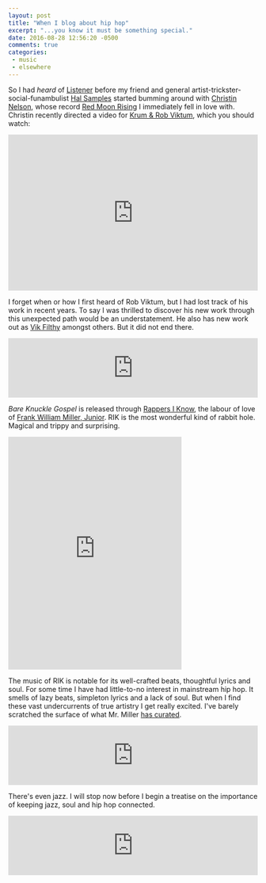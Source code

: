 ```yaml
---
layout: post
title: "When I blog about hip hop"
excerpt: "...you know it must be something special."
date: 2016-08-28 12:56:20 -0500
comments: true
categories: 
 - music
 - elsewhere
---
```


So I had _heard_ of [Listener](http://iamlistener.com/) before my friend and general artist-trickster-social-funambulist [Hal Samples](http://halsamples.com/) started bumming around with [Christin Nelson](http://christinnelson.com/ "Who at the time was part of Listener"), whose record [Red Moon Rising](https://christinnelson.bandcamp.com/album/red-moon-rising "Which I described by starting 'Are you walking into a dusty west Texas town with one hand resting on the butt of your revolver and the other hand resting on the butt of an amazonian woman?'") I immediately fell in love with. Christin recently directed a video for [Krum & Rob Viktum](https://rappersiknow.bandcamp.com/album/bare-knuckle-gospel), which you should watch:

<iframe width="100%" height="315" src="https://www.youtube.com/embed/IdT1Chfwf-U" frameborder="0" allowfullscreen></iframe>

I forget when or how I first heard of Rob Viktum, but I had lost track of his work in recent years. To say I was thrilled to discover his new work through this unexpected path would be an understatement. He also has new work out as [Vik Filthy](https://robviktum.bandcamp.com/album/cold-war-caviar) amongst others. But it did not end there.

<iframe style="border: 0; width: 100%; height: 120px;" src="https://bandcamp.com/EmbeddedPlayer/album=2356581231/size=large/bgcol=ffffff/linkcol=0687f5/tracklist=false/artwork=small/transparent=true/" seamless><a href="http://rappersiknow.bandcamp.com/album/bare-knuckle-gospel">Bare Knuckle Gospel by Krum &amp; Rob Viktum</a></iframe>

_Bare Knuckle Gospel_ is released through [Rappers I Know](http://www.rappersiknow.com/ "a music portal and boutique record label"), the labour of love of [Frank William Miller, Junior](https://fwmj.carbonmade.com/about). RIK is the most wonderful kind of rabbit hole. Magical and trippy and surprising.

<iframe style="border: 0; width: 350px; height: 470px;" src="https://bandcamp.com/EmbeddedPlayer/album=3391600989/size=large/bgcol=ffffff/linkcol=0687f5/tracklist=false/transparent=true/" seamless><a href="http://rappersiknow.bandcamp.com/album/laura-mvula-chopped">Laura Mvula Chopped. by Kay &amp; Luke of The Foundation</a></iframe>

The music of RIK is notable for its well-crafted beats, thoughtful lyrics and soul. For some time I have had little-to-no interest in mainstream hip hop. It smells of lazy beats, simpleton lyrics and a lack of soul. But when I find these vast undercurrents of true artistry I get really excited. I've barely scratched the surface of what Mr. Miller [has curated](https://rappersiknow.bandcamp.com/music).

<iframe style="border: 0; width: 100%; height: 120px;" src="https://bandcamp.com/EmbeddedPlayer/album=3367494215/size=large/bgcol=ffffff/linkcol=0687f5/tracklist=false/artwork=small/transparent=true/" seamless><a href="http://dmkvsy.bandcamp.com/album/martin-lucid-dream">Martin Lucid Dream by Denmark Vessey</a></iframe>

There's even jazz. I will stop now before I begin a treatise on the importance of keeping jazz, soul and hip hop connected.

<iframe style="border: 0; width: 100%; height: 120px;" src="https://bandcamp.com/EmbeddedPlayer/album=3399280786/size=large/bgcol=ffffff/linkcol=0687f5/tracklist=false/artwork=small/transparent=true/" seamless><a href="http://eddiemooreandtheoutercircle.bandcamp.com/album/the-freedom-of-expression">The Freedom of Expression by Eddie Moore and the Outer Circle</a></iframe>
